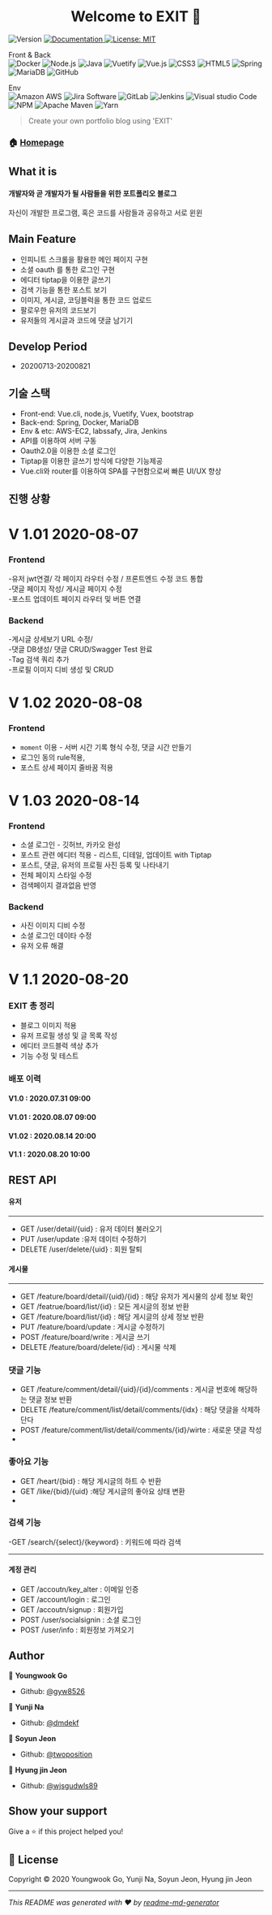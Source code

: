 <h1 align="center">Welcome to EXIT 👋</h1>
<p>
<div></div>
  <img alt="Version" src="https://img.shields.io/badge/version-1.1-blue.svg?cacheSeconds=2592000" />
  <a href="https://lab.ssafy.com/s03-webmobile1-sub2/s03p12a501/blob/master/README.md" target="_blank">
    <img alt="Documentation" src="https://img.shields.io/badge/documentation-yes-brightgreen.svg" />
  </a>
  <a href="https://opensource.org/licenses/MIT" target="_blank">
    <img alt="License: MIT" src="https://img.shields.io/badge/License-MIT-yellow.svg" />
  </a>
</p>
<p>
<div>Front & Back</div>
 <img alt="Docker" src="https://img.shields.io/badge/Docker-black?logo=Docker&logoColor=1488C6" />
   <img alt="Node.js" src="https://img.shields.io/badge/Node.js-339933?logo=Node.js&logoColor=white" />
   <img alt="Java" src="https://img.shields.io/badge/Java-007396?logo=Java&logoColor=white" />
    <img alt="Vuetify" src="https://img.shields.io/badge/Vuetify-1867C0?logo=vuetify&logoColor=white" />
    <img alt="Vue.js" src="https://img.shields.io/badge/Vue.js-4FC08D?logo=vue.js&logoColor=white" />
    <img alt="CSS3" src="https://img.shields.io/badge/CSS3-1572B6?logo=CSS3&logoColor=white" />
    <img alt="HTML5" src="https://img.shields.io/badge/html5-E34F26?logo=HTML5&logoColor=white" />
    <img alt="Spring" src="https://img.shields.io/badge/Spring-6DB33F?logo=Spring&logoColor=white" />
    <img alt="MariaDB" src="https://img.shields.io/badge/MariaDB-003545?logo=MariaDB&logoColor=white" />
    <img alt="GitHub" src="https://img.shields.io/badge/GitHub-181717?logo=GitHub&logoColor=white" />
</p>
<p>
<div>Env</div>
    <img alt="Amazon AWS" src="https://img.shields.io/badge/Amazon AWS-232F3E?logo=Amazon AWS&logoColor=white" />
    <img alt="Jira Software" src="https://img.shields.io/badge/Jira Software-0052CC?logo=Jira Software&logoColor=white" />
    <img alt="GitLab" src="https://img.shields.io/badge/GitLab-FCA121?logo=GitLab&logoColor=white" />
    <img alt="Jenkins" src="https://img.shields.io/badge/Jenkins-D24939?logo=Jenkins&logoColor=white" />
    <img alt="Visual studio Code" src="https://img.shields.io/badge/VisualStudioCode-007ACC?logo=Visual studio Code&logoColor=white" />
    <img alt="NPM" src="https://img.shields.io/badge/NPM-CB3837?logo=NPM&logoColor=white" />
    <img alt="Apache Maven" src="https://img.shields.io/badge/Apache Maven-C71A36?logo=Apache Maven&logoColor=white" />
    <img alt=" Yarn" src="https://img.shields.io/badge/Yarn-2C8EBB?logo=Yarn&logoColor=white" />

</p>

> Create your own portfolio blog using 'EXIT'


### 🏠 [Homepage](http://i3a501.p.ssafy.io/)

## What it is

#### 개발자와 곧 개발자가 될 사람들을 위한 포트폴리오 블로그

자신이 개발한 프로그램, 혹은 코드를 사람들과 공유하고 서로 윈윈 

## Main Feature

- 인피니트 스크롤을 활용한 메인 페이지 구현
- 소셜 oauth 를 통한 로그인 구현
- 에디터 tiptap을 이용한 글쓰기
- 검색 기능을 통한 포스트 보기
- 이미지, 게시글, 코딩블럭을 통한 코드 업로드
- 팔로우한 유저의 코드보기
- 유저들의 게시글과 코드에 댓글 남기기

## Develop Period

- 20200713-20200821

## 기술 스택

- Front-end: Vue.cli, node.js, Vuetify, Vuex, bootstrap
- Back-end: Spring, Docker, MariaDB
- Env & etc: AWS-EC2, labssafy, Jira, Jenkins
- API를 이용하여 서버 구동
- Oauth2.0을 이용한 소셜 로그인
- Tiptap을 이용한 글쓰기 방식에 다양한 기능제공
- Vue.cli와 router를 이용하여 SPA를 구현함으로써 빠른 UI/UX 향상

## 진행 상황

# V 1.01  2020-08-07
### Frontend   
-유저 jwt연결/ 각 페이지 라우터 수정 / 프론트엔드 수정 코드 통합   
-댓글 페이지 작성/ 게시글 페이지 수정      
-포스트 업데이트 페이지 라우터 및 버튼 연결   
### Backend   
-게시글 상세보기 URL 수정/   
-댓글 DB생성/ 댓글 CRUD/Swagger Test 완료   
-Tag 검색 쿼리 추가   
-프로필 이미지 디비 생성 및 CRUD   

# V 1.02  2020-08-08
### Frontend
- `moment` 이용 - 서버 시간 기록 형식 수정, 댓글 시간 만들기
- 로그인 동의 rule적용,
- 포스트 상세 페이지 줄바꿈 적용


# V 1.03  2020-08-14
### Frontend
- 소셜 로그인 - 깃허브, 카카오 완성
- 포스트 관련 에디터 적용 - 리스트, 디테일, 업데이트 with Tiptap
- 포스트, 댓글, 유저의 프로필 사진 등록 및 나타내기
- 전체 페이지 스타일 수정
- 검색페이지 결과없음 반영

### Backend   
- 사진 이미지 디비 수정
- 소셜 로그인 데이타 수정
- 유저 오류 해결

# V 1.1  2020-08-20
### EXIT 총 정리
- 블로그 이미지 적용
- 유저 프로필 생성 및 글 목록 작성
- 에디터 코드블럭 색상 추가
- 기능 수정 및 테스트

### 배포 이력   

#### V1.0  : 2020.07.31 09:00   
#### V1.01 : 2020.08.07 09:00
#### V1.02 : 2020.08.14 20:00
#### V1.1 : 2020.08.20 10:00

## REST API

#### 유저

---

- GET /user/detail/{uid}    : 유저 데이터 불러오기
- PUT /user/update  :유저 데이터 수정하기
- DELETE /user/delete/{uid} : 회원 탈퇴

#### 게시물

---

- GET /feature/board/detail/{uid}/{id}  : 해당 유저가 게시물의 상세 정보 확인
- GET /featrue/board/list/{id}  : 모든 게시글의 정보 반환 
- GET /feature/board/list/{id}  : 해당 게시글의 상세 정보 반환
- PUT /feature/board/update : 게시글 수정하기 
- POST /feature/board/write : 게시글 쓰기 
- DELETE /feature/board/delete/{id}     : 게시물 삭제

### 댓글 기능 

- GET /feature/comment/detail/{uid}/{id}/comments : 게시글 번호에 해당하는 댓글 정보 반환 
- DELETE /feature/comment/list/detail/comments/{idx} : 해당 댓글을 삭제하단다
- POST /feature/comment/list/detail/comments/{id}/wirte : 새로운 댓글 작성 
- 

### 좋아요 기능 
 - GET /heart/{bid}     : 해당 게시글의 하트 수 반환 
 - GET /like/{bid}/{uid}    :해당 게시글의 좋아요 상태 변환 
 - 

### 검색 기능 

 -GET /search/{select}/{keyword}    : 키워드에 따라 검색 

---
#### 계정 관리
 - GET /accoutn/key_alter : 이메일 인증 
 - GET /account/login : 로그인 
 - GET /accoutn/signup : 회원가입 
 - POST /user/socialsignin : 소셜 로그인 
 - POST /user/info : 회원정보 가져오기 

## Author

👨 **Youngwook Go**

* Github: [@gyw8526](https://github.com/gyw8526)

👩  **Yunji Na**

* Github: [@dmdekf](https://github.com/dmdekf)

👩  **Soyun Jeon**

* Github: [@twoposition](https://lab.ssafy.com/twoposition)

👨 **Hyung jin Jeon**

* Github: [@wjsgudwls89](https://github.com/wjsgudwls89)



## Show your support

Give a ⭐️ if this project helped you!

## 📝 License

Copyright © 2020 Youngwook Go, Yunji Na, Soyun Jeon, Hyung jin Jeon

***
_This README was generated with ❤️ by [readme-md-generator](https://github.com/kefranabg/readme-md-generator)_

